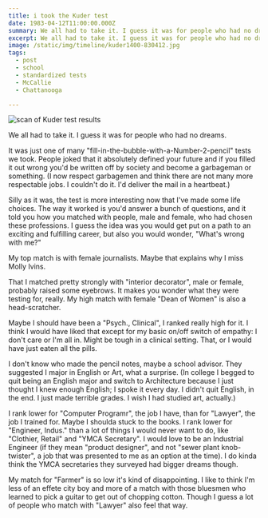 ```yaml
---
title: i took the Kuder test
date: 1983-04-12T11:00:00.000Z
summary: We all had to take it. I guess it was for people who had no dreams.
excerpt: We all had to take it. I guess it was for people who had no dreams.
image: /static/img/timeline/kuder1400-830412.jpg
tags:
  - post 
  - school
  - standardized tests
  - McCallie
  - Chattanooga

---
```


![scan of Kuder test results](/static/img/timeline/kuder1400-830412.jpg "house at 315 Tricou with painting")

We all had to take it. I guess it was for people who had no dreams. 

It was just one of many "fill-in-the-bubble-with-a-Number-2-pencil" tests we took. People joked that it absolutely defined your future and if you filled it out wrong you'd be written off by society and become a garbageman or something. (I now respect garbagemen and think there are not many more respectable jobs. I couldn't do it. I'd deliver the mail in a heartbeat.) 

Silly as it was, the test is more interesting now that I've made some life choices. The way it worked is you'd answer a bunch of questions, and it told you how you matched with people, male and female, who had chosen these professions. I guess the idea was you would get put on a path to an exciting and fulfilling career, but also you would wonder, "What's wrong with me?"

My top match is with female journalists. Maybe that explains why I miss Molly Ivins.

That I matched pretty strongly with "interior decorator", male or female, probably raised some eyebrows. It makes you wonder what they were testing for, really. My high match with female "Dean of Women" is also a head-scratcher.

Maybe I should have been a "Psych., Clinical", I ranked really high for it. I think I would have liked that except for my basic on/off switch of empathy: I don't care or I'm all in. Might be tough in a clinical setting. That, or I would have just eaten all the pills.

I don't know who made the pencil notes, maybe a school advisor. They suggested I major in English or Art, what a surprise. (In college I begged to quit being an English major and switch to Architecture because I just thought I knew enough English; I spoke it every day. I didn't quit English, in the end. I just made terrible grades. I wish I had studied art, actually.)

I rank lower for "Computer Programr", the job I have, than for "Lawyer", the job I trained for. Maybe I shoulda stuck to the books. I rank lower for "Engineer, Indus." than a lot of things I would never want to do, like "Clothier, Retail" and "YMCA Secretary". I would love to be an Industrial Engineer (if they mean "product designer", and not "sewer plant knob-twister", a job that was presented to me as an option at the time). I do kinda think the YMCA secretaries they surveyed had bigger dreams though.

My match for "Farmer" is so low it's kind of disappointing. I like to think I'm less of an effete city boy and more of a match with those bluesmen who learned to pick a guitar to get out of chopping cotton. Though I guess a lot of people who match with "Lawyer" also feel that way.

